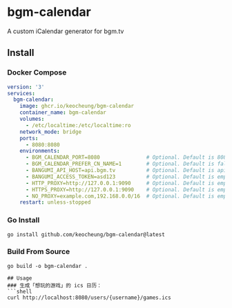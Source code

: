 # bgm-calendar

A custom iCalendar generator for bgm.tv

## Install
### Docker Compose
```yaml
version: '3'
services:
  bgm-calendar:
    image: ghcr.io/keocheung/bgm-calendar
    container_name: bgm-calendar
    volumes:
      - /etc/localtime:/etc/localtime:ro
    network_mode: bridge
    ports:
      - 8080:8080
    environments:
      - BGM_CALENDAR_PORT=8080               # Optional. Default is 8080
      - BGM_CALENDAR_PREFER_CN_NAME=1        # Optional. Default is false / 0
      - BANGUMI_API_HOST=api.bgm.tv          # Optional. Default is api.bgm.tv
      - BANGUMI_ACCESS_TOKEN=asd123          # Optional. Default is empty. Create here: https://next.bgm.tv/demo/access-token
      - HTTP_PROXY=http://127.0.0.1:9090     # Optional. Default is empty
      - HTTPS_PROXY=http://127.0.0.1:9090    # Optional. Default is empty
      - NO_PROXY=example.com,192.168.0.0/16  # Optional. Default is empty
    restart: unless-stopped
```
### Go Install
```shell
go install github.com/keocheung/bgm-calendar@latest
```
### Build From Source
```shell
go build -o bgm-calendar .

## Usage
### 生成「想玩的游戏」的 ics 日历：
```shell
curl http://localhost:8080/users/{username}/games.ics
```